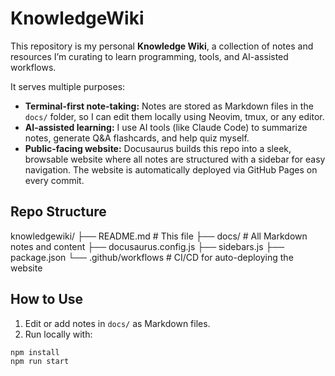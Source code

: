# KnowledgeWiki

This repository is my personal **Knowledge Wiki**, a collection of notes and resources I’m curating to learn programming, tools, and AI-assisted workflows.  

It serves multiple purposes:

- **Terminal-first note-taking:** Notes are stored as Markdown files in the `docs/` folder, so I can edit them locally using Neovim, tmux, or any editor.  
- **AI-assisted learning:** I use AI tools (like Claude Code) to summarize notes, generate Q&A flashcards, and help quiz myself.  
- **Public-facing website:** Docusaurus builds this repo into a sleek, browsable website where all notes are structured with a sidebar for easy navigation. The website is automatically deployed via GitHub Pages on every commit.  

## Repo Structure

knowledgewiki/
├── README.md # This file
├── docs/ # All Markdown notes and content
├── docusaurus.config.js
├── sidebars.js
├── package.json
└── .github/workflows # CI/CD for auto-deploying the website

## How to Use

1. Edit or add notes in `docs/` as Markdown files.  
2. Run locally with:

```bash
npm install
npm run start
```
